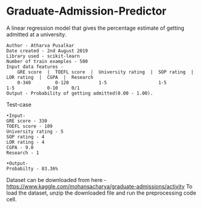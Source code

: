 # Graduate-Admission-Predictor
A linear regression model that gives the percentage estimate of getting admitted at a university. 
```
Author - Atharva Pusalkar
Date created - 2nd August 2019
Library used - scikit-learn
Number of train examples - 500
Input data features -
    GRE score  |  TOEFL score  |  University rating  |  SOP rating  |  LOR rating  |  CGPA  |  Research
    0-340         0-120           1-5                   1-5            1-5            0-10     0/1
Output - Probability of getting admitted(0.00 - 1.00).
```

Test-case

```
•Input-
GRE score - 330
TOEFL score - 109
University rating - 5
SOP rating - 4
LOR rating - 4
CGPA - 9.0
Research - 1

•Output-
Probabilty - 83.36%
```
Dataset can be downloaded from here - https://www.kaggle.com/mohansacharya/graduate-admissions/activity
To load the dataset, unzip the downloaded file and run the preprocessing code cell.
